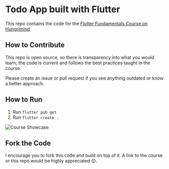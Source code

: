 # Todo App built with Flutter

This repo contains the code for the [Flutter Fundamentals Course on Hungrimind](https://www.hungrimind.com/courses/flutter/fundamentals)


## How to Contribute
This repo is open source, so there is transparency into what you would learn; the code is current and follows the best practices taught in the course. 

Please create an issue or pull request if you see anything outdated or know a better approach.

## How to Run
1. Run `flutter pub get`
2. Run `flutter create .`


![Course Showcase](https://www.hungrimind.com/courses/flutter/basics/course_showcase.png)

## Fork the Code
I encourage you to fork this code and build on top of it. A link to the course or this repo would be highly appreciated 😊.

